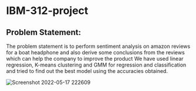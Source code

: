 # IBM-312-project
<h2>Problem Statement:</h2>
The problem statement is to perform sentiment analysis on amazon reviews for a boat headphone 
and also derive some conclusions from the reviews which can help the company to improve the 
product
We have used linear regression, K-means clustering and GMM for regression and classification and tried 
to find out the best model using the accuracies obtained.

![Screenshot 2022-05-17 222609](https://user-images.githubusercontent.com/68819543/168869305-110a869b-930d-41fe-be9e-90a601ffc20c.jpg)
